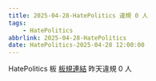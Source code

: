 ```yaml
---
title: 2025-04-28-HatePolitics 違規 0 人
tags:
    - HatePolitics
abbrlink: 2025-04-28-HatePolitics
date: HatePolitics-2025-04-28 12:00:00
---
```

HatePolitics 板 [板規連結](https://www.ptt.cc/bbs/HatePolitics/M.1617115262.A.D60.html)
昨天違規 0 人
